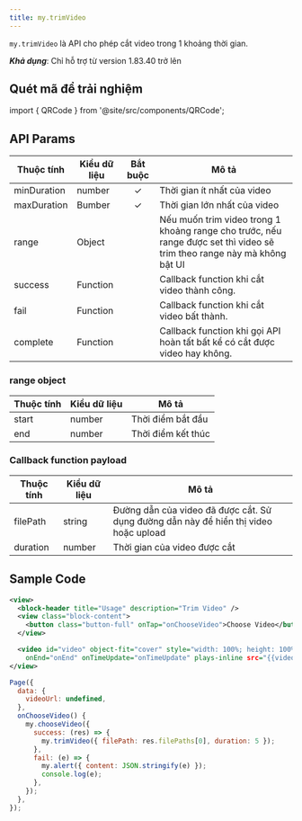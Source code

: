 ```yaml
---
title: my.trimVideo
---
```


`my.trimVideo` là API cho phép cắt video trong 1 khoảng thời gian.

***Khả dụng***: Chỉ hỗ trợ từ version 1.83.40 trở lên
## Quét mã để trải nghiệm

import { QRCode } from '@site/src/components/QRCode';

<QRCode page="pages/api/trim-video/index" />

## API Params

| Thuộc tính | Kiểu dữ liệu | Bắt buộc | Mô tả                                                                                |
| ---------- | ------------ | :------: | ------------------------------------------------------------------------------------ |
| minDuration     | number       |    ✓     |  Thời gian ít nhất của video |
| maxDuration | Bumber        |      ✓   | Thời gian lớn nhất của video                                                   |
| range       | Object        |         | Nếu muốn trim video trong 1 khoảng range cho trước, nếu range được set thì video sẽ trim theo range này mà không bật UI                                               |
| success    | Function     |          | Callback function khi cắt video thành công.                                          |
| fail       | Function     |          | Callback function khi cắt video bất thành.                                           |
| complete   | Function     |          | Callback function khi gọi API hoàn tất bất kể có cắt được video hay không.           |

### range object

| Thuộc tính | Kiểu dữ liệu     | Mô tả                                                                                   |
| ---------- | ---------------- | --------------------------------------------------------------------------------------- |
| start  | number            | Thời điểm bắt đầu  |
| end  | number | Thời điểm kết thúc |

### Callback function payload

| Thuộc tính | Kiểu dữ liệu     | Mô tả                                                                                   |
| ---------- | ---------------- | --------------------------------------------------------------------------------------- |
| filePath  | string            | Đường dẫn của video đã được cắt. Sử dụng đường dẫn này để hiển thị video hoặc upload  |
| duration  | number | Thời gian của video được cắt |

## Sample Code

```xml
<view>
  <block-header title="Usage" description="Trim Video" />
  <view class="block-content">
    <button class="button-full" onTap="onChooseVideo">Choose Video</button>
  </view>

  <video id="video" object-fit="cover" style="width: 100%; height: 100%;" onPlay="onPlay" onPause="onPause"
    onEnd="onEnd" onTimeUpdate="onTimeUpdate" plays-inline src="{{videoUrl}}" />
</view>
```

```js
Page({
  data: {
    videoUrl: undefined,
  },
  onChooseVideo() {
    my.chooseVideo({
      success: (res) => {
        my.trimVideo({ filePath: res.filePaths[0], duration: 5 });
      },
      fail: (e) => {
        my.alert({ content: JSON.stringify(e) });
        console.log(e);
      },
    });
  },
});
```